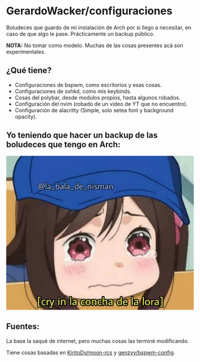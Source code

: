 # GerardoWacker/configuraciones
Boludeces que guardo de mi instalación de Arch por si llego a necesitar, en caso de que algo le pase. Prácticamente un backup público.

**NOTA:** No tomar como modelo. Muchas de las cosas presentes acá son experimentales.

## ¿Qué tiene?
- Configuraciones de bspwm, como escritorios y esas cosas.
- Configuraciones de sxhkd, como mis keybinds.
- Cosas del polybar, desde modulos propios, hasta algunos robados.
- Configuración del nvim (robado de un video de YT que no encuentro).
- Configuración de alacritty (Simple, solo setea font y background opacity).

## Yo teniendo que hacer un backup de las boludeces que tengo en Arch:
<img src="/cry in la concha de la lora.png" />

## Fuentes:
La base la saqué de internet, pero muchas cosas las terminé modificando.

Tiene cosas basadas en [KiritoDv/moon-rcs](https://github.com/KiritoDv/moon-rcs) y [genzyy/bspwm-config](https://github.com/genzyy/bspwm-config).
